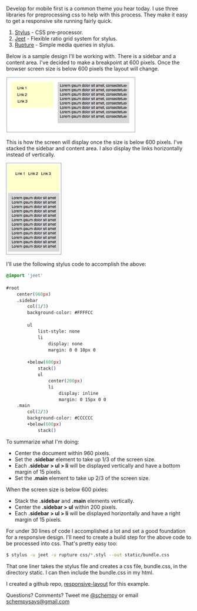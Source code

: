 Develop for mobile first is a common theme you hear today. I use three libraries for preprocessing css to help with this process. They make it easy to get a responsive site running fairly quick.

1. [Stylus](https://github.com/stylus/stylus) - CSS pre-processor.
2. [Jeet](https://github.com/mojotech/jeet) - Flexible ratio grid system for stylus. 
3. [Rupture](https://github.com/jenius/rupture) - Simple media queries in stylus.

Below is a sample design I'll be working with. There is a sidebar and a content area. I've decided to make a breakpoint at 600 pixels. Once the browser screen size is below 600 pixels the layout will change.

![alt text](https://raw.githubusercontent.com/schempy/responsive-layout/master/static/images/responsive-layout-horizontal.png)

This is how the screen will display once the size is below 600 pixels. I've stacked the sidebar and content area. I also display the links horizontally instead of vertically.

![alt text](https://raw.githubusercontent.com/schempy/responsive-layout/master/static/images/responsive-layout-vertical.png)


I'll use the following stylus code to accomplish the above:

```css
@import 'jeet'

#root
	center(960px)
	.sidebar
		col(1/3)
		background-color: #FFFFCC
		
		ul
			list-style: none
			li
				display: none
				margin: 0 0 10px 0
				
		+below(600px)
			stack()
			ul
				center(200px)
				li
					display: inline
					margin: 0 15px 0 0
	.main
		col(2/3)
		background-color: #CCCCCC
		+below(600px)
			stack()
```

To summarize what I'm doing:

* Center the document within 960 pixels.
* Set the **.sidebar** element to take up 1/3 of the screen size.
*  Each **.sidebar > ul > li** will be displayed vertically and have a bottom margin of 15 pixels.
* Set the **.main** element to take up 2/3 of the screen size.

When the screen size is below 600 pixles:

* Stack the **.sidebar** and **.main** elements vertically.
* Center the **.sidebar > ul** within 200 pixels.
* Each **.sidebar > ul > li** will be displayed horizontally and have a right margin of 15 pixels.

For under 30 lines of code I accomplished a lot and set a good foundation for a responsive design. I'll need to create a build step for the above code to be processed into css. That's pretty easy too:

```bash
$ stylus -u jeet -u rupture css/*.styl --out static/bundle.css
```

That one liner takes the stylus file and creates a css file, bundle.css, in the directory static. I can then include the bundle.css in my html.

I created a github repo, [responsive-layout](https://github.com/schempy/responsive-layout) for this example.

Questions? Comments? Tweet me [@schempy](https://www.twitter.com/schempy) or email [schempysays@gmail.com](mailto:schempysays@gmail.com)




